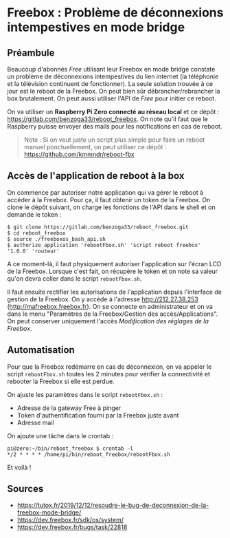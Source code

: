 Freebox : Problème de déconnexions intempestives en mode bridge
===============================================================

## Préambule

Beaucoup d'abonnés *Free* utilisant leur Freebox en mode bridge constate un
problème de déconnexions intempestives du lien internet (la téléphonie et la
télévision continuent de fonctionner).
La seule solution trouvée à ce jour est le reboot de la Freebox. On peut bien
sûr débrancher/rebrancher la box brutalement. On peut aussi utiliser l'API de
*Free* pour initier ce reboot.

On va utiliser un **Raspberry Pi Zero connecté au réseau local** et ce dépôt :
<https://gitlab.com/benzoga33/reboot_freebox>.
On note qu'il faut que le Raspberry puisse envoyer des mails pour les
notifications en cas de reboot.

> Note : Si on veut juste un script plus simple pour faire un reboot manuel
  ponctuellement, on peut utiliser ce dépôt :
  <https://github.com/kmmndr/reboot-fbx>

## Accès de l'application de reboot à la box

On commence par autoriser notre application qui va gérer le reboot à accéder
à la Freebox. Pour ça, il faut obtenir un token de la Freebox.
On clone le dépôt suivant, on charge les fonctions de l'API dans le shell et
on demande le token :
```
$ git clone https://gitlab.com/benzoga33/reboot_freebox.git
$ cd reboot_freebox
$ source ./freeboxos_bash_api.sh
$ authorize_application 'rebootFbox.sh' 'script reboot freebox' '1.0.0' 'routeur'
```

A ce moment-là, il faut physiquement autoriser l'application sur l'écran LCD
de la Freebox. Lorsque c'est fait, on récupère le token et on note sa valeur
qu'on devra coller dans le script `rebootFbox.sh`.

Il faut ensuite rectifier les autorisations de l'application depuis
l'interface de gestion de la Freebox. On y accède à l'adresse
<http://212.27.38.253> (<http://mafreebox.freebox.fr>).
On se connecte en administrateur et on va dans le menu
"Paramètres de la Freebox/Gestion des accès/Applications". On peut conserver
uniquement l'accès *Modification des réglages de la Freebox*.

## Automatisation

Pour que la Freebox redémarre en cas de déconnexion, on va appeler le
script `rebootFbox.sh` toutes les 2 minutes pour vérifier la connectivité et
rebooter la Freebox si elle est perdue.

On ajuste les paramètres dans le script `rebootFbox.sh` :

- Adresse de la gateway Free à pinger
- Token d'authentification fourni par la Freebox juste avant
- Adresse mail

On ajoute une tâche dans le crontab :
```
pi@zero:~/bin/reboot_freebox $ crontab -l
*/2 * * * * /home/pi/bin/reboot_freebox/rebootFbox.sh
```

Et voilà !

## Sources

* <https://tutox.fr/2019/12/12/resoudre-le-bug-de-deconnexion-de-la-freebox-mode-bridge/>
* <https://dev.freebox.fr/sdk/os/system/>
* <https://dev.freebox.fr/bugs/task/22818>
